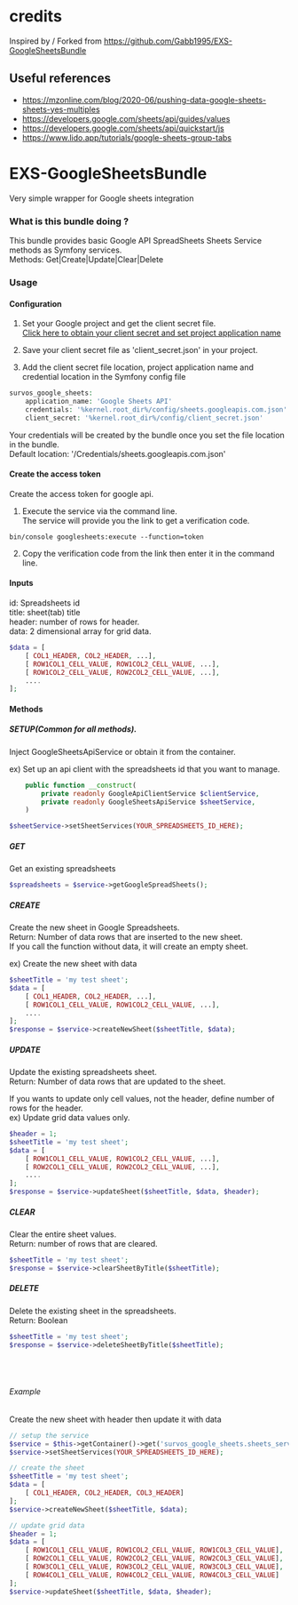 # credits

Inspired by / Forked from https://github.com/Gabb1995/EXS-GoogleSheetsBundle

## Useful references

* https://mzonline.com/blog/2020-06/pushing-data-google-sheets-sheets-yes-multiples
* https://developers.google.com/sheets/api/guides/values
* https://developers.google.com/sheets/api/quickstart/js
* https://www.lido.app/tutorials/google-sheets-group-tabs

# EXS-GoogleSheetsBundle
Very simple wrapper for Google sheets integration

### What is this bundle doing ?
This bundle provides basic Google API SpreadSheets Sheets Service methods as Symfony services.<br>
Methods: Get|Create|Update|Clear|Delete


### Usage

#### Configuration

1. Set your Google project and get the client secret file.<br>[Click here to obtain your client secret and set project application name](https://developers.google.com/sheets/api/quickstart/php)

2. Save your client secret file as 'client_secret.json' in your project.

3. Add the client secret file location, project application name and credential location in the Symfony config file
``` php
survos_google_sheets:
    application_name: 'Google Sheets API'
    credentials: '%kernel.root_dir%/config/sheets.googleapis.com.json'
    client_secret: '%kernel.root_dir%/config/client_secret.json'
```
Your credentials will be created by the bundle once you set the file location in the bundle.<br>
Default location: '/Credentials/sheets.googleapis.com.json'

#### Create the access token

Create the access token for google api.

1. Execute the service via the command line.<br>
The service will provide you the link to get a verification code.
``` shell
bin/console googlesheets:execute --function=token
```

2. Copy the verification code from the link then enter it in the command line.


#### Inputs
id: Spreadsheets id<br>
title: sheet(tab) title<br> 
header: number of rows for header.<br>
data: 2 dimensional array for grid data.
``` php
$data = [
    [ COL1_HEADER, COL2_HEADER, ...],
    [ ROW1COL1_CELL_VALUE, ROW1COL2_CELL_VALUE, ...],
    [ ROW1COL2_CELL_VALUE, ROW2COL2_CELL_VALUE, ...],
    ....
];
```


#### Methods

##### SETUP(Common for all methods).
Inject GoogleSheetsApiService or obtain it from the container.

ex) Set up an api client with the spreadsheets id that you want to manage. 

``` php
    public function __construct(
        private readonly GoogleApiClientService $clientService,
        private readonly GoogleSheetsApiService $sheetService,
    )

$sheetService->setSheetServices(YOUR_SPREADSHEETS_ID_HERE);
```

##### GET
Get an existing spreadsheets

``` php
$spreadsheets = $service->getGoogleSpreadSheets(); 
```

##### CREATE
Create the new sheet in Google Spreadsheets.<br>
Return: Number of data rows that are inserted to the new sheet.<br>
If you call the function without data, it will create an empty sheet.

ex) Create the new sheet with data
``` php
$sheetTitle = 'my test sheet';
$data = [
    [ COL1_HEADER, COL2_HEADER, ...],
    [ ROW1COL1_CELL_VALUE, ROW1COL2_CELL_VALUE, ...],
    ....
];
$response = $service->createNewSheet($sheetTitle, $data);
```

##### UPDATE
Update the existing spreadsheets sheet.<br>
Return: Number of data rows that are updated to the sheet.

If you wants to update only cell values, not the header, define number of rows for the header.<br>
ex) Update grid data values only.
``` php
$header = 1;
$sheetTitle = 'my test sheet';
$data = [
    [ ROW1COL1_CELL_VALUE, ROW1COL2_CELL_VALUE, ...],
    [ ROW2COL1_CELL_VALUE, ROW2COL2_CELL_VALUE, ...],
    ....
];
$response = $service->updateSheet($sheetTitle, $data, $header);
```


##### CLEAR
Clear the entire sheet values.<br>
Return: number of rows that are cleared.

``` php
$sheetTitle = 'my test sheet';
$response = $service->clearSheetByTitle($sheetTitle);
```

##### DELETE
Delete the existing sheet in the spreadsheets.<br>
Return: Boolean


``` php
$sheetTitle = 'my test sheet';
$response = $service->deleteSheetByTitle($sheetTitle); 
```
<br><br>


###### Example ######
Create the new sheet with header then update it with data
``` php
// setup the service
$service = $this->getContainer()->get('survos_google_sheets.sheets_service');
$service->setSheetServices(YOUR_SPREADSHEETS_ID_HERE);

// create the sheet
$sheetTitle = 'my test sheet';
$data = [
    [ COL1_HEADER, COL2_HEADER, COL3_HEADER]
];
$service->createNewSheet($sheetTitle, $data);

// update grid data
$header = 1;
$data = [
    [ ROW1COL1_CELL_VALUE, ROW1COL2_CELL_VALUE, ROW1COL3_CELL_VALUE],
    [ ROW2COL1_CELL_VALUE, ROW2COL2_CELL_VALUE, ROW2COL3_CELL_VALUE],
    [ ROW3COL1_CELL_VALUE, ROW3COL2_CELL_VALUE, ROW3COL3_CELL_VALUE],
    [ ROW4COL1_CELL_VALUE, ROW4COL2_CELL_VALUE, ROW4COL3_CELL_VALUE]
];
$service->updateSheet($sheetTitle, $data, $header);

```
